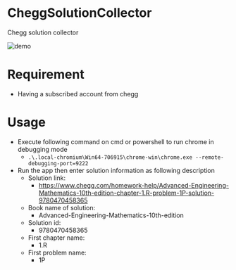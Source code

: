 # CheggSolutionCollector
Chegg solution collector

![demo](https://user-images.githubusercontent.com/46004092/68986207-393e6980-0832-11ea-8fca-1c6a7708a136.PNG)

# Requirement
- Having a subscribed account from chegg

# Usage
+ Execute following command on cmd or powershell to run chrome in debugging mode
  + `.\.local-chromium\Win64-706915\chrome-win\chrome.exe --remote-debugging-port=9222`
+ Run the app then enter solution information as following description
  + Solution link:
      + https://www.chegg.com/homework-help/Advanced-Engineering-Mathematics-10th-edition-chapter-1.R-problem-1P-solution-9780470458365
  + Book name of solution:
    + Advanced-Engineering-Mathematics-10th-edition
  + Solution id:
    + 9780470458365
  + First chapter name:
    + 1.R
  + First problem name:
    + 1P
